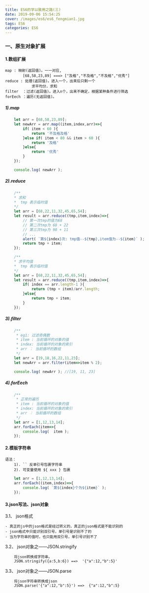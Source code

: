 ```yaml
---
title: ES6的学以致用之路(三)
date: 2019-09-06 15:54:25
cover: /images/es6/es6_fengmian1.jpg
tags: ES6
categories: ES6
---
```


### 一、原生对象扩展

#### 1.数组扩展
    map : 映射(返回值)。一一对应,
            [68,58,23,89] ===> ["及格","不及格","不及格","优秀"]
    reduce : 处理(返回值)。进入一个，出来后只剩一个
                求平均分，求和
    filter  ：过滤(返回值)。进入n个，出来不确定，根据某种条件进行筛选
    forEech ：遍历(无返回值)。

##### 1).map
```javascript
    let arr = [68,58,23,89];
    let newArr = arr.map((item,index,arr)=>{
        if( item < 60 ){
            return '不及格及格'
        }else if( item < 80 && item > 60 ){
            return '及格'
        }else{
            return '优秀'
        }
    });

    console.log( newArr );
```
##### 2).reduce
```javascript
    /**
    * 求和
    *  tmp 表示临时值
    */
    let arr = [68,22,11,32,45,65,54];
    let result = arr.reduce((tmp,item,index)=>{
        // 第一次tmp的值为68
        // 第二次tmp为 68 + 22
        // 第三次tmp为 90 + 11
        // ...
        alert( `第${index}次: tmp值--${tmp},item值为--${item}` );
        return tmp + item;
    });

    /**
    * 求平均值
    *  tmp 表示临时值
    */
    let arr = [68,22,11,32,45,65,54];
    let result = arr.reduce((tmp,item,index)=>{
        if( index == arr.length-1 ){
            return (tmp + item)/arr.length;
        }else{
            return tmp + item;
        }
    });
```
##### 3).filter
```javascript
    /**
     * eg1: 过滤奇偶数
     * item : 当前循环的对象的值
     * index: 当前循环的对象的索引
     * arr ： 当前循环的数组 
     */
    let arr = [19,18,16,22,11,23];
    let newArr = arr.filter(item=>item % 2);

    console.log( newArr ); //[19, 11, 23]
```
##### 4).forEech
```javascript
    /**
     * 正常的遍历
     * item : 当前循环的对象的值
     * index: 当前循环的对象的索引
     * arr ： 当前循环的数组
     */
    let arr = [1,12,13,14];
    arr.forEach(item=>{
        console.log(  item );
    });

```
#### 2.模板字符串
    语法：
        1). `` 反单引号包裹字符串
        2). 可变量使用 ${ xxx } 包裹
    
```javascript
    let arr = [1,12,13,14];
    arr.forEach((item,index)=>{
        console.log( `第${index}个为${item}` );
    });   
```

#### 3.json写法、json对象
3.1、 json格式

    - 真正的js中的json格式是经过转义的，真正的json格式是不能识别的
    - json格式中只能识别双引号，单引号是识别不了的
    - 当为字符串的值时，也只能用双引号，单引号识别不了

3.2、 json对象之——JSON.stringify

        将json转换成字符串。
        JSON.stringify({a:5,b:6}) ==>  '{"a":12,"b":5}'    

3.3、 json对象之——JSON.parse

        将json字符串转换成json
        JSON.parse('{"a":12,"b":5}') ==>  {"a":12,"b":5}




